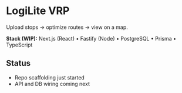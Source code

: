 ﻿# LogiLite VRP

Upload stops → optimize routes → view on a map.

**Stack (WIP):** Next.js (React) • Fastify (Node) • PostgreSQL • Prisma • TypeScript

## Status

- Repo scaffolding just started
- API and DB wiring coming next
